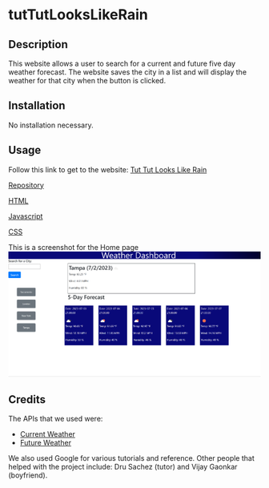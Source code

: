 # tutTutLooksLikeRain

## Description

This website allows a user to search for a current and future five day weather forecast. The website saves the city in a list and will display the weather for that city when the button is clicked.

## Installation

No installation necessary.

## Usage

Follow this link to get to the website: [Tut Tut Looks Like Rain](https://athenamw.github.io/tutTutLooksLikeRain/)

[Repository](https://github.com/athenamw/tutTutLooksLikeRain)

[HTML](https://github.com/athenamw/tutTutLooksLikeRain/blob/main/index.html)

[Javascript](https://github.com/athenamw/tutTutLooksLikeRain/blob/main/assets/script.js)

[CSS](https://github.com/athenamw/tutTutLooksLikeRain/blob/main/assets/script.js)

This is a screenshot for the Home page
![Screenshot](./assets/weatherScreenshot.png)

## Credits

The APIs that we used were:

- [Current Weather](https://api.openweathermap.org/data/2.5/weather?q=${cityName}&appid=616ee85e0800531ffd57bf53410a822b&units=imperial`)
- [Future Weather](https://api.openweathermap.org/data/2.5/forecast?q=${cityName}&appid=616ee85e0800531ffd57bf53410a822b&units=imperial)

We also used Google for various tutorials and reference. Other people that helped with the project include: Dru Sachez (tutor) and Vijay Gaonkar (boyfriend).
